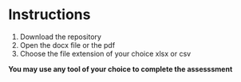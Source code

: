 <h1> Instructions </h1>

1. Download the repository
2. Open the docx file or the pdf
3. Choose the file extension of your choice xlsx or csv

**You may use any tool of your choice to complete the assesssment**

